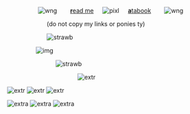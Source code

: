 ⠀⠀⠀⠀⠀⠀⠀![wng](https://i.imgur.com/MsIQhp9.gif)⠀⠀⠀[**r**ead me](https://pyjamaparty.straw.page)⠀⠀![pixl](https://biscuit.crd.co/assets/images/gallery04/dd30e258.gif?v=cc1c6dfa)⠀⠀[**a**tabook](https://melomanie.atabook.org/)⠀⠀⠀![wng](https://i.imgur.com/bIPPh6P.gif) 

⠀⠀⠀⠀⠀⠀⠀⠀⠀(do not copy my links or ponies ty)

⠀⠀⠀⠀⠀⠀⠀⠀⠀![strawb](https://tomomi.neocities.org/divider/div2.gif) 

⠀ ⠀ ⠀  ⠀  ⠀![img](https://i.ibb.co/bjVS6XWJ/Untitled100-20241224134211.png)

⠀⠀⠀⠀⠀⠀⠀⠀⠀⠀⠀![strawb](https://wilardo.crd.co/assets/images/gallery05/685efb3f_original.png?v=9266112b)

⠀⠀⠀⠀⠀⠀⠀⠀⠀⠀⠀⠀⠀⠀⠀⠀![extr](https://wilardo.crd.co/assets/images/gallery08/9b8357cb_original.png?v=9266112b)

![extr](https://wilardo.crd.co/assets/images/gallery09/4f886c90_original.gif?v=9266112b) ![extr](https://wilardo.crd.co/assets/images/gallery09/c9a8366e_original.gif?v=9266112b) ![extr](https://wilardo.crd.co/assets/images/gallery12/80dc8cb8_original.gif?v=9266112b)

![extra](https://wilardo.crd.co/assets/images/gallery09/a3f78309_original.gif?v=9266112b) ![extra](https://wilardo.crd.co/assets/images/gallery09/c29b9208_original.gif?v=9266112b) ![extra](https://wilardo.crd.co/assets/images/gallery09/d9ce2b4f_original.gif?v=9266112b)
